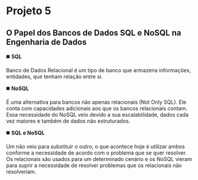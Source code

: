 # Projeto 5

## O Papel dos Bancos de Dados SQL e NoSQL na Engenharia de Dados

  
  
◼️	**SQL**

Banco de Dados Relacional é um tipo de banco que armazena informações, entidades, que tenham relação entre si. 

◼️	**NoSQL**

É uma alternativa para bancos não apenas relacionais (Not Only SQL). Ele conta com capacidades adicionais aos que os bancos relacionais contam. Essa necessidade do NoSQL veio devido a sua escalabilidade, dados cada vez maiores e também de dados não estruturados. 

◼️	**SQL e NoSQL**

Um não veio para substituir o outro, o que acontece hoje é utilizar ambos conforme a necessidade de acordo com o problema que se quer resolver. Os relacionais são usados para um determinado cenário e os NoSQL vieram para suprir a necessidade de resolver problemas que os relacionais não resolveriam. 



